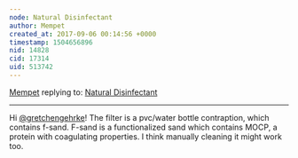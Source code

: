 ```yaml
---
node: Natural Disinfectant
author: Mempet
created_at: 2017-09-06 00:14:56 +0000
timestamp: 1504656896
nid: 14828
cid: 17314
uid: 513742
---
```




[Mempet](../profile/Mempet) replying to: [Natural Disinfectant](../notes/Mempet/09-04-2017/natural-disinfectant)

----
Hi [@gretchengehrke](/profile/gretchengehrke)! The filter is a pvc/water bottle contraption, which contains f-sand. F-sand is a functionalized sand which contains MOCP, a protein with coagulating properties. I think manually cleaning it might work too.
